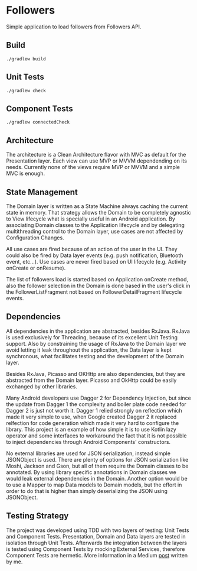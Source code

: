 # Followers

Simple application to load followers from Followers API.

## Build

`./gradlew build`

## Unit Tests

`./gradlew check`

## Component Tests

`./gradlew connectedCheck`

## Architecture

The architecture is a Clean Architecture flavor with MVC as default for the Presentation layer. Each view can use MVP or MVVM dependending on its needs. Currently none of the views require MVP or MVVM and a simple MVC is enough.

## State Management

The Domain layer is written as a State Machine always caching the current state in memory. That strategy allows the Domain to be completely agnostic to View lifecycle what is specially useful in an Android application. By associating Domain classes to the Application lifecycle and by delegating multithreading control to the Domain layer, use cases are not affected by Configuration Changes. 

All use cases are fired because of an action of the user in the UI. They could also be fired by Data layer events (e.g. push notification, Bluetooth event, etc...). Use cases are never fired based on UI lifecycle (e.g. Activity onCreate or onResume). 

The list of followers load is started based on Application onCreate method, also the follower selection in the Domain is done based in the user's click in the FollowerListFragment not based on FollowerDetailFragment lifecycle events.

## Dependencies

All dependencies in the application are abstracted, besides RxJava. RxJava is used exclusively for Threading, because of its excellent Unit Testing support. Also by constraining the usage of RxJava to the Domain layer we avoid letting it leak throughout the application, the Data layer is kept synchronous, what facilitates testing and the development of the Domain layer.

Besides RxJava, Picasso and OKHttp are also dependencies, but they are abstracted from the Domain layer. Picasso and OkHttp could be easily exchanged by other libraries.

Many Android developers use Dagger 2 for Dependency Injection, but since the update from Dagger 1 the complexity and boiler plate code needed for Dagger 2 is just not worth it. Dagger 1 relied strongly on reflection which made it very simple to use, when Google created Dagger 2 it replaced relfection for code generation which made it very hard to configure the library. This project is an example of how simple it is to use Kotlin lazy operator and some interfaces to workaround the fact that it is not possible to inject dependencies through Android Components' constructors. 

No external libraries are used for JSON serialization, instead simple JSONObject is used. There are plenty of options for JSON serialization like Moshi, Jackson and Gson, but all of them require the Domain classes to be annotated. By using library specific annotations in Domain classes we would leak external dependencies in the Domain. Another option would be to use a Mapper to map Data models to Domain models, but the effort in order to do that is higher than simply deserializing the JSON using  JSONObject.

## Testing Strategy

The project was developed using TDD with two layers of testing: Unit Tests and Component Tests. Presentation, Domain and Data layers are tested in isolation through Unit Tests. Afterwards the integration between the layers is tested using Component Tests by mocking External Services, therefore Component Tests are hermetic. More information in a Medium [post](https://engineering.talkdesk.com/android-testing-strategy-73269539c13d) written by me.



